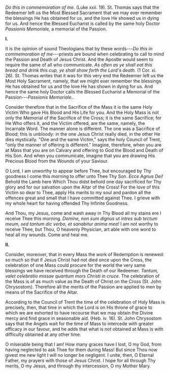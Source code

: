 
*Do this in commemoration of me.* (Luke xxii. 19). St. Thomas says that the Redeemer left us the Most Blessed Sacrament that we may ever remember the blessings He has obtained for us, and the love He showed us in dying for us. And hence the Blessed Eucharist is called by the same holy Doctor *Passionis Memoriale,* a memorial of the Passion.

**I\.**

It is the opinion of sound Theologians that by these words---*Do this in commemoration of me*---priests are bound when celebrating to call to mind the Passion and Death of Jesus Christ. And the Apostle would seem to require the same of all who communicate. *As often as ye shall eat this bread and drink this cup, ye shall show forth the Lord\'s death.* (1 Cor. xi. 26). St. Thomas writes that it was for this very end the Redeemer left us the Most Holy Sacrament, namely, that we might ever remember the blessings He has obtained for us and the love He has shown in dying for us. And hence the same holy Doctor calls the Blessed Eucharist a Memorial of the Passion---*Passionis Memoriale.*.

Consider therefore that in the Sacrifice of the Mass it is the same Holy Victim Who gave His Blood and His Life for you. And the Holy Mass is not only the Memorial of the Sacrifice of the Cross; it is the same Sacrifice; for He Who offers it, and the Victim offered, are the same, namely, the Incarnate Word. The manner alone is different. The one was a Sacrifice of Blood; this is unbloody: in the one Jesus Christ really died, in the other He dies mystically. \"One and the same Victim,\" says the holy Council of Trent, \"only the manner of offering is different.\" Imagine, therefore, when you are at Mass that you are on Calvary and offering to God the Blood and Death of His Son. And when you communicate, imagine that you are drawing His Precious Blood from the Wounds of your Saviour.

O Lord, I am unworthy to appear before Thee, but encouraged by Thy goodness I come this morning to offer unto Thee Thy Son. *Ecce Agnus Dei!* Behold the Lamb here Which Thou didst behold one day sacrificed for Thy glory and for our salvation upon the Altar of the Cross! For the love of this Victim so dear to Thee, apply His merits to my soul and pardon all the offences great and small that I have committed against Thee. I grieve with my whole heart for having offended Thy Infinite Goodness.

And Thou, my Jesus, come and wash away in Thy Blood all my stains ere I receive Thee this morning. *Domine, non sum dignus ut intres sub tectum meum, sed tantum dic verbo, et sanabitur anima mea!* I am not worthy to receive Thee, but Thou, O heavenly Physician, art able with one word to heal all my wounds. Come and heal me.

**II\.**

Consider, moreover, that in every Mass the work of Redemption is renewed: so much so that if Jesus Christ had not died once upon the Cross, the celebration of one Mass could procure for the world the very same blessings we have received through the Death of our Redeemer. *Tantum, valet celebratio missae quantum mors Christi in cruce.* The celebration of the Mass is of as much value as the Death of Christ on the Cross (St. John Chrysostom). Therefore all the merits of the Passion are applied to men by means of the Sacrifice of the Altar.

According to the Council of Trent the time of the celebration of Holy Mass is precisely, then, that time in which the Lord is on His throne of grace to which we are exhorted to have recourse that we may obtain the Divine mercy and find grace in seasonable aid. (Heb. iv. 16). St. John Chrysostom says that the Angels wait for the time of Mass to intercede with greater efficacy in our favour, and he adds that what is not obtained at Mass is with difficulty obtained at any other time.

O miserable being that I am! How many graces have I lost, O my God, from having neglected to ask Thee for them during Mass! But since Thou now givest me new light I will no longer be negligent. I unite, then, O Eternal Father, my prayers with those of Jesus Christ. I hope for all through Thy merits, O my Jesus, and through thy intercession, O my Mother Mary.

